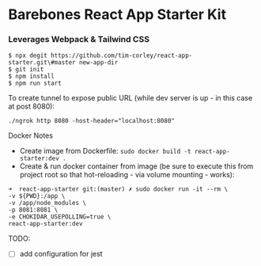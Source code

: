# Barebones React App Starter Kit

### Leverages Webpack & Tailwind CSS

```
$ npx degit https://github.com/tim-corley/react-app-starter.git\#master new-app-dir
$ git init
$ npm install
$ npm run start
```

To create tunnel to expose public URL (while dev server is up - in this case at post 8080):

```
./ngrok http 8080 -host-header="localhost:8080"
```

Docker Notes
 - Create image from Dockerfile:
  `sudo docker build -t react-app-starter:dev .`
 - Create & run docker container from image (be sure to execute this from project root so that hot-reloading - via volume mounting - works):
```
➜  react-app-starter git:(master) ✗ sudo docker run -it --rm \
-v ${PWD}:/app \
-v /app/node_modules \
-p 8081:8081 \
-e CHOKIDAR_USEPOLLING=true \
react-app-starter:dev
```

TODO:

- [ ] add configuration for jest
